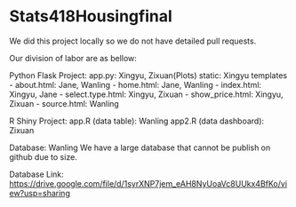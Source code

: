 # Stats418Housingfinal

We did this project locally so we do not have detailed pull requests.

Our division of labor are as bellow:

Python Flask Project:
app.py: Xingyu, Zixuan(Plots)
static: Xingyu
templates - about.html: Jane, Wanling
          - home.html: Jane, Wanling
          - index.html: Xingyu, Jane
          - select.type.html: Xingyu, Zixuan
          - show_price.html: Xingyu, Zixuan
          - source.html: Wanling

R Shiny Project:
app.R (data table): Wanling
app2.R (data dashboard): Zixuan

Database: Wanling
We have a large database that cannot be publish on github due to size. 

Database Link: https://drive.google.com/file/d/1syrXNP7jem_eAH8NyUoaVc8UUkx4BfKo/view?usp=sharing


